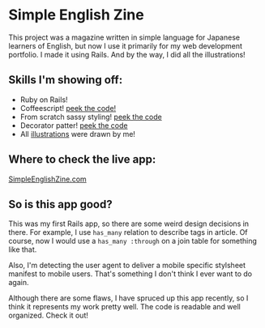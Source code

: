 Simple English Zine
===================

This project was a magazine written in simple language for Japanese learners of English, but now I use it primarily for my web development portfolio. I made it using Rails. And by the way, I did all the illustrations!

Skills I'm showing off:
-----------------------

+ Ruby on Rails!
+ Coffeescript! [peek the code!](https://github.com/tygriffin/SEZ/blob/master/app/assets/javascripts/popup_bubble.js.coffee)
+ From scratch sassy styling! [peek the code](https://github.com/tygriffin/SEZ/blob/master/app/assets/stylesheets/desktop/components/catalog.css.scss)
+ Decorator patter! [peek the code](https://github.com/tygriffin/SEZ/blob/master/app/decorators/article_decorator.rb)
+ All [illustrations](http://simpleenglishzine.com/article/a-picture-of-solidarity-yuri-kochiyama) were drawn by me!

Where to check the live app:
----------------------------

[SimpleEnglishZine.com](http://simpleenglishzine.com)

So is this app good?
--------------------

This was my first Rails app, so there are some weird design decisions in there. For example, I use `has_many` relation to describe tags in article. Of course, now I would use a `has_many :through` on a join table for something like that.

Also, I'm detecting the user agent to deliver a mobile specific stylsheet manifest to mobile users. That's something I don't think I ever want to do again.

Although there are some flaws, I have spruced up this app recently, so I think it represents my work pretty well. The code is readable and well organized. Check it out!

